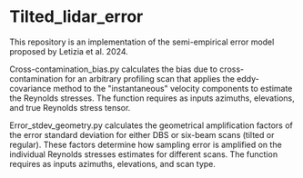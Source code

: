 # Tilted_lidar_error
This repository is an implementation of the semi-empirical error model proposed by Letizia et al. 2024.

Cross-contamination_bias.py calculates the bias due to cross-contamination for an arbitrary profiling scan that applies the eddy-covariance method to the "instantaneous" velocity components to estimate the Reynolds stresses. The function requires as inputs azimuths, elevations, and true Reynolds stress tensor.

Error_stdev_geometry.py calculates the geometrical amplification factors of the error standard deviation for either DBS or six-beam scans (tilted or regular). These factors determine how sampling error is amplified on the individual Reynolds stresses estimates for different scans. The function requires as inputs azimuths, elevations, and scan type.
